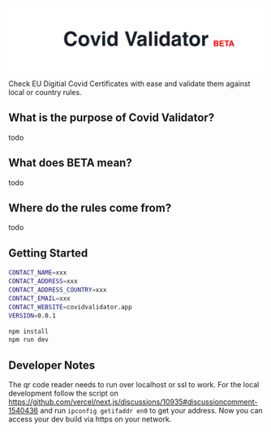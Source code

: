 <img src="./assets/covidvalidator.png" alt="Logo Covid Validator" />

Check EU Digitial Covid Certificates with ease and validate them against local or country rules.

## What is the purpose of Covid Validator?

todo

## What does BETA mean?

todo

## Where do the rules come from?

todo

## Getting Started

```sh
CONTACT_NAME=xxx
CONTACT_ADDRESS=xxx
CONTACT_ADDRESS_COUNTRY=xxx
CONTACT_EMAIL=xxx
CONTACT_WEBSITE=covidvalidator.app
VERSION=0.0.1
```

```sh
npm install
npm run dev
```

## Developer Notes

The qr code reader needs to run over localhost or ssl to work. For the local development follow the script on https://github.com/vercel/next.js/discussions/10935#discussioncomment-1540436 and run `ipconfig getifaddr en0` to get your address. Now you can access your dev build via https on your network.
